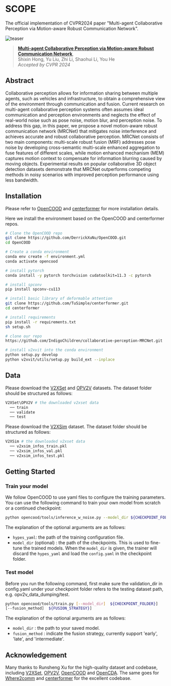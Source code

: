# SCOPE
The official implementation of CVPR2024 paper "Multi-agent Collaborative Perception via Motion-aware Robust Communication
Network".

![teaser](images/fig1.png)

> [**Multi-agent Collaborative Perception via Motion-aware Robust Communication
Network**](https://arxiv.org/pdf/2307.13929.pdf),            
> Shixin Hong, Yu Liu, Zhi Li, Shaohui Li, You He <br>
> *Accepted by CVPR 2024*

## Abstract

Collaborative perception allows for information sharing between multiple agents, such as vehicles and infrastructure, to obtain a comprehensive view of the environment through communication and fusion. Current research on multi-agent collaborative perception systems often assumes ideal communication and perception environments and neglects the effect of real-world noise such as pose noise, motion blur, and perception noise. To address this gap, in this paper, we propose a novel motion-aware robust communication network (MRCNet) that mitigates noise interference and achieves accurate and robust collaborative perception. MRCNet consists of two main components: multi-scale robust fusion (MRF) addresses pose noise by developing cross-semantic multi-scale enhanced aggregation to fuse features of different scales, while motion enhanced mechanism (MEM) captures motion context to compensate for information blurring caused by moving objects. Experimental results on popular collaborative 3D object detection datasets demonstrate that MRCNet outperforms competing methods in noisy scenarios with improved perception performance using less bandwidth.

## Installation
Please refer to [OpenCOOD](https://opencood.readthedocs.io/en/latest/md_files/installation.html) and [centerformer](https://github.com/TuSimple/centerformer/blob/master/docs/INSTALL.md) for more installation details.

Here we install the environment based on the OpenCOOD and centerformer repos.

```bash
# Clone the OpenCOOD repo
git clone https://github.com/DerrickXuNu/OpenCOOD.git
cd OpenCOOD

# Create a conda environment
conda env create -f environment.yml
conda activate opencood

# install pytorch
conda install -y pytorch torchvision cudatoolkit=11.3 -c pytorch

# install spconv 
pip install spconv-cu113

# install basic library of deformable attention
git clone https://github.com/TuSimple/centerformer.git
cd centerformer

# install requirements
pip install -r requirements.txt
sh setup.sh

# clone our repo
https://github.com/IndigoChildren/collaborative-perception-MRCNet.git

# install v2xvit into the conda environment
python setup.py develop
python v2xvit/utils/setup.py build_ext --inplace
```

## Data
Please download the [V2XSet](https://drive.google.com/drive/folders/1r5sPiBEvo8Xby-nMaWUTnJIPK6WhY1B6) and [OPV2V](https://drive.google.com/drive/folders/1dkDeHlwOVbmgXcDazZvO6TFEZ6V_7WUu) datasets. The dataset folder should be structured as follows:
```sh
V2XSet\OPV2V # the downloaded v2xset data
  ── train
  ── validate
  ── test
```
Please download the [V2XSim](https://drive.google.com/drive/folders/16_KkyjV9gVFxvj2YDCzQm1s9bVTwI0Fw) dataset. The dataset folder should be structured as follows:
```sh
V2XSim # the downloaded v2xset data
  ── v2xsim_infos_train.pkl
  ── v2xsim_infos_val.pkl
  ── v2xsim_infos_test.pkl
```
## Getting Started


### Train your model
We follow OpenCOOD to use yaml files to configure the training parameters. You can use the following command to train your own model from scratch or a continued checkpoint:
```sh
python opencood/tools/inference_w_noise.py --model_dir ${CHECKPOINT_FOLDER}  --fusion_method ${FUSION_STRATEGY}
```
The explanation of the optional arguments are as follows:
- `hypes_yaml`: the path of the training configuration file.
- `model_dir` (optional) : the path of the checkpoints. This is used to fine-tune the trained models. When the `model_dir` is
given, the trainer will discard the `hypes_yaml` and load the `config.yaml` in the checkpoint folder.

### Test model
Before you run the following command, first make sure the validation_dir in config.yaml under your checkpoint folder refers to the testing dataset path, e.g. opv2v_data_dumping/test.
```sh
python opencood/tools/train.py [--model_dir]  ${CHECKPOINT_FOLDER}]
[--fusion_method]  ${FUSION_STRATEGY}]
```
The explanation of the optional arguments are as follows:
- `model_dir` : the path to your saved model.
- `fusion_method` :  indicate the fusion strategy, currently support 'early', 'late', and 'intermediate'.

## Acknowledgement
Many thanks to Runsheng Xu for the high-quality dataset and codebase, including [V2XSet](https://drive.google.com/drive/folders/1r5sPiBEvo8Xby-nMaWUTnJIPK6WhY1B6), [OPV2V](https://drive.google.com/drive/folders/1dkDeHlwOVbmgXcDazZvO6TFEZ6V_7WUu), [OpenCOOD](https://github.com/DerrickXuNu/OpenCOOD) and [OpenCDA](https://github.com/ucla-mobility/OpenCDA). The same goes for [Where2comm](https://github.com/MediaBrain-SJTU/Where2comm.git) and [centerformer](https://github.com/TuSimple/centerformer.git) for the excellent codebase.